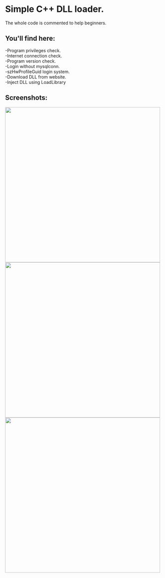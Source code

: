# Simple C++ DLL loader.

The whole code is commented to help beginners.

<h2>You'll find here: </h2>
-Program privileges check.<br>
-Internet connection check.<br>
-Program version check.<br>
-Login without mysqlconn.<br>
-szHwProfileGuid login system.<br>
-Download DLL from website.<br>
-Inject DLL using LoadLibrary

<h2>Screenshots:</h2>
<img src="screenshots/pic1.png" width="500">
<img src="screenshots/pic2.png" width="500">
<img src="screenshots/pic3.png" width="500">
